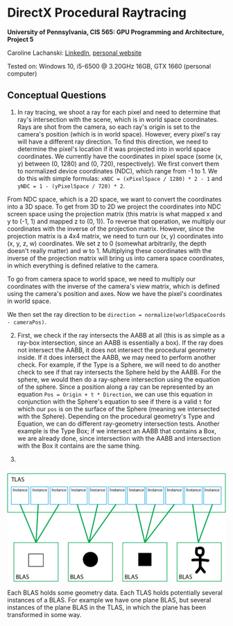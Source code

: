 # DirectX Procedural Raytracing
**University of Pennsylvania, CIS 565: GPU Programming and Architecture,
Project 5**

Caroline Lachanski: [LinkedIn](https://www.linkedin.com/in/caroline-lachanski/), [personal website](http://carolinelachanski.com/)

Tested on: Windows 10, i5-6500 @ 3.20GHz 16GB, GTX 1660 (personal computer)

## Conceptual Questions

1. In ray tracing, we shoot a ray for each pixel and need to determine that ray's intersection with the scene, which is in world space coordinates. Rays are shot from the camera, so each ray's origin is set to the camera's position (which is in world space). However, every pixel's ray will have a different ray direction. To find this direction, we need to determine the pixel's location if it was projected into in world space coordinates. We currently have the coordinates in pixel space (some (x, y) between (0, 1280) and (0, 720), respectively). We first convert them to normalized device coordinates (NDC), which range from -1 to 1. We do this with simple formulas: `xNDC = (xPixelSpace / 1280) * 2 - 1` and `yNDC = 1 - (yPixelSpace / 720) * 2`. 

From NDC space, which is a 2D space, we want to convert the coordinates into a 3D space. To get from 3D to 2D we project the coordinates into NDC screen space using the projection matrix (this matrix is what mapped x and y to (-1, 1) and mapped z to (0, 1)). To reverse that operation, we multiply our coordinates with the inverse of the projection matrix. However, since the projection matrix is a 4x4 matrix, we need to turn our (x, y) coordinates into (x, y, z, w) coordinates. We set z to 0 (somewhat arbitrarily, the depth doesn't really matter) and w to 1. Multiplying these coordinates with the inverse of the projection matrix will bring us into camera space coordinates, in which everything is defined relative to the camera.

To go from camera space to world space, we need to multiply our coordinates with the inverse of the camera's view matrix, which is defined using the camera's position and axes. Now we have the pixel's coordinates in world space.

We then set the ray direction to be `direction = normalize(worldSpaceCoords - cameraPos)`.

2. First, we check if the ray intersects the AABB at all (this is as simple as a ray-box intersection, since an AABB is essentially a box). If the ray does not intersect the AABB, it does not intersect the procedural geometry inside. If it does intersect the AABB, we may need to perform another check. For example, if the Type is a Sphere, we will need to do another check to see if that ray intersects the Sphere held by the AABB. For the sphere, we would then do a ray-sphere intersection using the equation of the sphere. Since a position along a ray can be represented by an equation `Pos = Origin + t * Direction`, we can use this equation in conjunction with the Sphere's equation to see if there is a valid `t` for which our `pos` is on the surface of the Sphere (meaning we intersected with the Sphere). Depending on the procedural geometry's Type and Equation, we can do different ray-geometry intersection tests. Another example is the Type Box; if we intersect an AABB that contains a Box, we are already done, since intersection with the AABB and intersection with the Box it contains are the same thing.

3. 
![](images/accelerationStructures.png)

Each BLAS holds some geometry data. Each TLAS holds potentially several instances of a BLAS. For example we have one plane BLAS, but several instances of the plane BLAS in the TLAS, in which the plane has been transformed in some way.
